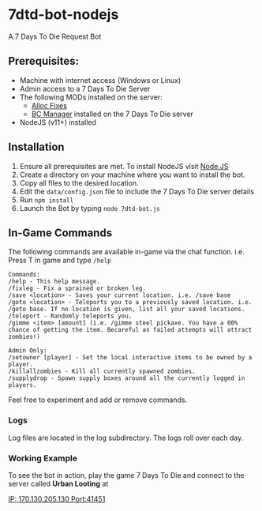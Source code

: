 # 7dtd-bot-nodejs
A 7 Days To Die Request Bot

## Prerequisites:
- Machine with internet access (Windows or Linux)
- Admin access to a 7 Days To Die Server
- The following MODs installed on the server:
  - [Alloc Fixes](https://7dtd.illy.bz/wiki/Server%20fixes)
  - [BC Manager](https://7daystodie.com/forums/showthread.php?57569-Bad-Company-Manager-(ApiMod-for-Servers)) installed on the 7 Days To Die server
- NodeJS (v11+) installed

## Installation
1. Ensure all prerequisites are met. To install NodeJS visit [Node.JS](https://nodejs.org/)
2. Create a directory on your machine where you want to install the bot.
3. Copy all files to the desired location.
4. Edit the `data/config.json` file to include the 7 Days To Die server details
5. Run `npm install`
6. Launch the Bot by typing `node 7dtd-bot.js`

## In-Game Commands
The following commands are available in-game via the chat function. i.e. Press T in game and type `/help`
```
Commands:
/help - This help message.
/fixleg - Fix a sprained or broken leg.
/save <location> - Saves your current location. i.e. /save base
/goto <location> - Teleports you to a previously saved location. i.e. /goto base. If no location is given, list all your saved locations.
/teleport - Randomly teleports you.
/gimme <item> [amount] (i.e. /gimme steel pickaxe. You have a 80% chance of getting the item. Becareful as failed attempts will attract zombies!)

Admin Only:
/setowner [player] - Set the local interactive items to be owned by a player.
/killallzombies - Kill all currently spawned zombies.
/supplydrop - Spawn supply boxes around all the currently logged in players.
```
Feel free to experiment and add or remove commands.

### Logs
Log files are located in the log subdirectory. The logs roll over each day.

### Working Example
To see the bot in action, play the game 7 Days To Die and connect to the server called **Urban Looting** at

[IP: 170.130.205.130 Port:41451](steam://connect/170.130.205.130:41451)
